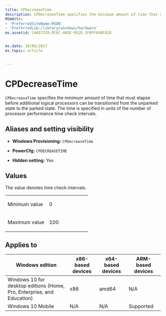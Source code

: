 ```yaml
---
title: CPDecreaseTime
description: CPDecreaseTime specifies the minimum amount of time that must elapse before additional logical processors can be transitioned from the unparked state to the parked state.
MSHAttr:
- 'PreferredSiteName:MSDN'
- 'PreferredLib:/library/windows/hardware'
ms.assetid: CA6572CD-DC6C-4A5E-952E-1F8FF640F81D


ms.date: 10/05/2017
ms.topic: article


---
```


# CPDecreaseTime


`CPDecreaseTime` specifies the minimum amount of time that must elapse before additional logical processors can be transitioned from the unparked state to the parked state. The time is specified in units of the number of processor performance time check intervals.

## <span id="Aliases_and_setting_visibility"></span><span id="aliases_and_setting_visibility"></span><span id="ALIASES_AND_SETTING_VISIBILITY"></span>Aliases and setting visibility


-   **Windows Provisioning:** `CPDecreaseTime`

-   **PowerCfg:** `CPDECREASETIME`

-   **Hidden setting:** Yes

## <span id="Values"></span><span id="values"></span><span id="VALUES"></span>Values


The value denotes time check intervals.

<table>
<colgroup>
<col width="50%" />
<col width="50%" />
</colgroup>
<tbody>
<tr class="odd">
<td><p>Minimum value</p></td>
<td><p>0</p></td>
</tr>
<tr class="even">
<td><p>Maximum value</p></td>
<td><p>100</p></td>
</tr>
</tbody>
</table>

 

## <span id="Applies_to"></span><span id="applies_to"></span><span id="APPLIES_TO"></span>Applies to


| Windows edition                                                        | x86-based devices | x64-based devices | ARM-based devices |
|------------------------------------------------------------------------|-------------------|-------------------|-------------------|
| Windows 10 for desktop editions (Home, Pro, Enterprise, and Education) | x86               | amd64             | N/A               |
| Windows 10 Mobile                                                      | N/A               | N/A               | Supported         |
